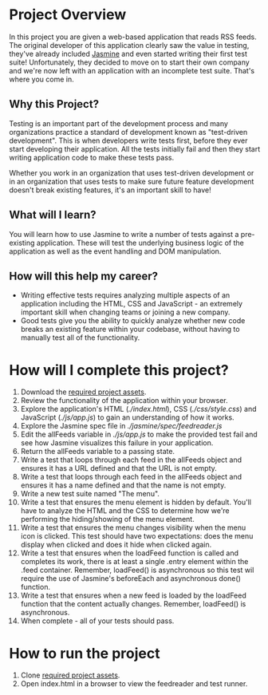 # Project Overview

In this project you are given a web-based application that reads RSS feeds. The original developer of this application clearly saw the value in testing, they've already included [Jasmine](http://jasmine.github.io/) and even started writing their first test suite! Unfortunately, they decided to move on to start their own company and we're now left with an application with an incomplete test suite. That's where you come in.


## Why this Project?

Testing is an important part of the development process and many organizations practice a standard of development known as "test-driven development". This is when developers write tests first, before they ever start developing their application. All the tests initially fail and then they start writing application code to make these tests pass.

Whether you work in an organization that uses test-driven development or in an organization that uses tests to make sure future feature development doesn't break existing features, it's an important skill to have!


## What will I learn?

You will learn how to use Jasmine to write a number of tests against a pre-existing application. These will test the underlying business logic of the application as well as the event handling and DOM manipulation.


## How will this help my career?

* Writing effective tests requires analyzing multiple aspects of an application including the HTML, CSS and JavaScript - an extremely important skill when changing teams or joining a new company.
* Good tests give you the ability to quickly analyze whether new code breaks an existing feature within your codebase, without having to manually test all of the functionality.


# How will I complete this project?

1. Download the [required project assets](http://github.com/udacity/frontend-nanodegree-feedreader).
2. Review the functionality of the application within your browser.
3. Explore the application's HTML (*./index.html*), CSS (*./css/style.css*) and JavaScript (*./js/app.js*) to gain an understanding of how it works.
4. Explore the Jasmine spec file in *./jasmine/spec/feedreader.js*
5. Edit the allFeeds variable in *./js/app.js* to make the provided test fail and see how Jasmine visualizes this failure in your application.
6. Return the allFeeds variable to a passing state.
7. Write a test that loops through each feed in the allFeeds object and ensures it has a URL defined and that the URL is not empty.
8. Write a test that loops through each feed in the allFeeds object and ensures it has a name defined and that the name is not empty.
9. Write a new test suite named "The menu".
10. Write a test that ensures the menu element is hidden by default. You'll have to analyze the HTML and the CSS to determine how we're performing the hiding/showing of the menu element.
11. Write a test that ensures the menu changes visibility when the menu icon is clicked. This test should have two expectations: does the menu display when clicked and does it hide when clicked again.
12. Write a test that ensures when the loadFeed function is called and completes its work, there is at least a single .entry element within the .feed container. Remember, loadFeed() is asynchronous so this test wil require the use of Jasmine's beforeEach and asynchronous done() function.
13. Write a test that ensures when a new feed is loaded by the loadFeed function that the content actually changes. Remember, loadFeed() is asynchronous.
14. When complete - all of your tests should pass.


# How to run the project
1. Clone [required project assets](http://github.com/jdiii/frontend-nanodegree-feedreader).
2. Open index.html in a browser to view the feedreader and test runner.
